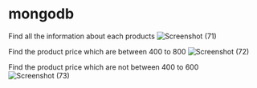 # mongodb

Find all the information about each products
![Screenshot (71)](https://user-images.githubusercontent.com/91141164/146877110-b2a10e0b-91b5-4e02-85cd-cad5daa440c7.png)

Find the product price which are between 400 to 800
![Screenshot (72)](https://user-images.githubusercontent.com/91141164/146877299-c29b1bc2-326a-414b-bd4a-b65856c1f93b.png)

Find the product price which are not between 400 to 600
![Screenshot (73)](https://user-images.githubusercontent.com/91141164/146877491-8df6a87f-1f8d-4b17-9e50-527188aea950.png)

